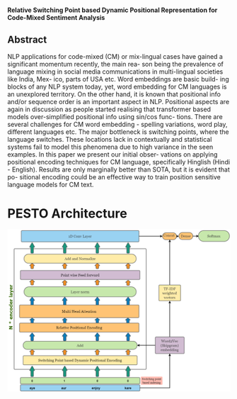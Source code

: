 #### Relative Switching Point based Dynamic Positional Representation for Code-Mixed Sentiment Analysis

## Abstract 
  <p> NLP applications for code-mixed (CM) or mix-lingual cases
have gained a significant momentum recently, the main rea-
son being the prevalence of language mixing in social media
communications in multi-lingual societies like India, Mex-
ico, parts of USA etc. Word embeddings are basic build-
ing blocks of any NLP system today, yet, word embedding
for CM languages is an unexplored territory. On the other
hand, it is known that positional info and/or sequence order
is an important aspect in NLP. Positional aspects are again in
discussion as people started realising that transformer based
models over-simplified positional info using sin/cos func-
tions. There are several challenges for CM word embedding -
spelling variations, word play, different languages etc. The
major bottleneck is switching points, where the language
switches. These locations lack in contextually and statistical
systems fail to model this phenomena due to high variance in
the seen examples. In this paper we present our initial obser-
vations on applying positional encoding techniques for CM
language, specifically Hinglish (Hindi - English). Results are
only marginally better than SOTA, but it is evident that po-
sitional encoding could be an effective way to train position
sensitive language models for CM text.</p>


# PESTO Architecture
 ![alt text](https://github.com/mohammedmohsinali/PESTO/blob/main/PESTO_Architecture.png)


